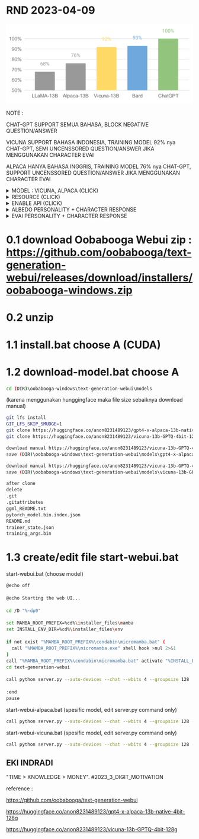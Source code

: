 # RND 2023-04-09


![BENCHMARK](https://github.com/EKI-INDRADI/eki-install-chat-gpt4-offline-vicuna-alpaca/blob/main/chart.svg)

NOTE :

CHAT-GPT SUPPORT SEMUA BAHASA, BLOCK NEGATIVE QUESTION/ANSWER

VICUNA SUPPORT BAHASA INDONESIA, TRAINING MODEL 92% nya CHAT-GPT, SEMI UNCENSSORED QUESTION/ANSWER JIKA MENGGUNAKAN CHARACTER EVAI

ALPACA HANYA BAHASA INGGRIS, TRAINING MODEL 76% nya CHAT-GPT, SUPPORT UNCENSSORED QUESTION/ANSWER JIKA MENGGUNAKAN CHARACTER EVAI

<details>
  <summary>MODEL : VICUNA, ALPACA (CLICK)</summary>

![MODEL](https://github.com/EKI-INDRADI/eki-install-chat-gpt4-offline-vicuna-alpaca/blob/main/MODEL.png)

</details>


<details>
  <summary>RESOURCE (CLICK)</summary>

![RESOURCE](https://github.com/EKI-INDRADI/eki-install-chat-gpt4-offline-vicuna-alpaca/blob/main/RESOURCE.png)

</details>

<details>
  <summary>ENABLE API (CLICK)</summary>

![API](https://github.com/EKI-INDRADI/eki-install-chat-gpt4-offline-vicuna-alpaca/blob/main/obabooga_api.png)

</details>


<details>
  <summary>ALBEDO PERSONALITY + CHARACTER RESPONSE</summary>

![ALBEDO](https://github.com/EKI-INDRADI/eki-install-chat-gpt4-offline-vicuna-alpaca/blob/main/ALBEDO_PROFILE.png)

![ALBEDO](https://github.com/EKI-INDRADI/eki-install-chat-gpt4-offline-vicuna-alpaca/blob/main/ALBEDO.png)

</details>


<details>
  <summary>EVAI PERSONALITY + CHARACTER RESPONSE</summary>


![EVAI](https://github.com/EKI-INDRADI/eki-install-chat-gpt4-offline-vicuna-alpaca/blob/main/EVAI_PROFILE.png)

![EVAI](https://github.com/EKI-INDRADI/eki-install-chat-gpt4-offline-vicuna-alpaca/blob/main/EVAI_1.png)

![EVAI](https://github.com/EKI-INDRADI/eki-install-chat-gpt4-offline-vicuna-alpaca/blob/main/EVAI_2.png)


</details>




# 0.1 download Oobabooga Webui zip : https://github.com/oobabooga/text-generation-webui/releases/download/installers/oobabooga-windows.zip

# 0.2 unzip 

# 1.1 install.bat choose A (CUDA)

# 1.2 download-model.bat choose A





```sh
cd (DIR)\oobabooga-windows\text-generation-webui\models
```
(karena menggunakan hunggingface maka file size sebaiknya download manual)

```sh
git lfs install
GIT_LFS_SKIP_SMUDGE=1
git clone https://huggingface.co/anon8231489123/gpt4-x-alpaca-13b-native-4bit-128g 
git clone https://huggingface.co/anon8231489123/vicuna-13b-GPTQ-4bit-128g
```

```sh
download manual https://huggingface.co/anon8231489123/vicuna-13b-GPTQ-4bit-128g/gpt-x-alpaca-13b-native-4bit-128g-cuda.pt 
save (DIR)\oobabooga-windows\text-generation-webui\models\gpt4-x-alpaca-13b-native-4bit-128g\gpt-x-alpaca-13b-native-4bit-128g-cuda.pt 
```

```sh
download manual https://huggingface.co/anon8231489123/vicuna-13b-GPTQ-4bit-128g/vicuna-13b-4bit-128g.safetensors
save (DIR)\oobabooga-windows\text-generation-webui\models\vicuna-13b-GPTQ-4bit-128g\vicuna-13b-4bit-128g.safetensors
```

```sh
after clone 
delete 
.git
.gitattributes
ggml_README.txt
pytorch_model.bin.index.json
README.md
trainer_state.json
training_args.bin
```

# 1.3 create/edit file start-webui.bat


start-webui.bat (choose model)
```sh
@echo off

@echo Starting the web UI...

cd /D "%~dp0"

set MAMBA_ROOT_PREFIX=%cd%\installer_files\mamba
set INSTALL_ENV_DIR=%cd%\installer_files\env

if not exist "%MAMBA_ROOT_PREFIX%\condabin\micromamba.bat" (
  call "%MAMBA_ROOT_PREFIX%\micromamba.exe" shell hook >nul 2>&1
)
call "%MAMBA_ROOT_PREFIX%\condabin\micromamba.bat" activate "%INSTALL_ENV_DIR%" || ( echo MicroMamba hook not found. && goto end )
cd text-generation-webui

call python server.py --auto-devices --chat --wbits 4 --groupsize 128

:end
pause
```

start-webui-alpaca.bat (spesific model, edit server.py command only)
```sh
call python server.py --auto-devices --chat --wbits 4 --groupsize 128 --listen --model gpt4-x-alpaca-13b-native-4bit-128g
```

start-webui-vicuna.bat (spesific model, edit server.py command only)
```sh
call python server.py --auto-devices --chat --wbits 4 --groupsize 128 --listen --model vicuna-13b-GPTQ-4bit-128g
```




## EKI INDRADI

"TIME > KNOWLEDGE > MONEY". #2023_3_DIGIT_MOTIVATION


reference :

https://github.com/oobabooga/text-generation-webui

https://huggingface.co/anon8231489123/gpt4-x-alpaca-13b-native-4bit-128g 

https://huggingface.co/anon8231489123/vicuna-13b-GPTQ-4bit-128g




